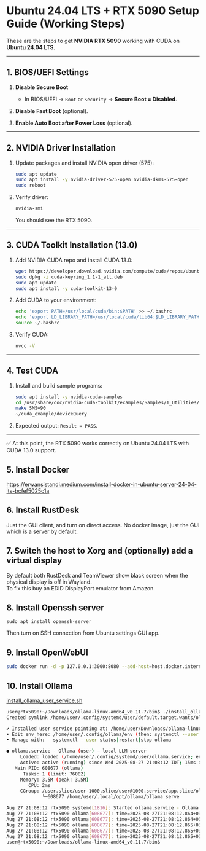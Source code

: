 # Ubuntu 24.04 LTS + RTX 5090 Setup Guide (Working Steps)

These are the steps to get **NVIDIA RTX 5090** working with CUDA on **Ubuntu 24.04 LTS**.

---

## 1. BIOS/UEFI Settings

1. **Disable Secure Boot**  
   - In BIOS/UEFI → `Boot` or `Security` → **Secure Boot = Disabled**.

2. **Disable Fast Boot** (optional).  
3. **Enable Auto Boot after Power Loss** (optional).

---

## 2. NVIDIA Driver Installation

1. Update packages and install NVIDIA open driver (575):
   ```bash
   sudo apt update
   sudo apt install -y nvidia-driver-575-open nvidia-dkms-575-open
   sudo reboot
   ```

2. Verify driver:
   ```bash
   nvidia-smi
   ```
   You should see the RTX 5090.

---

## 3. CUDA Toolkit Installation (13.0)

1. Add NVIDIA CUDA repo and install CUDA 13.0:
   ```bash
   wget https://developer.download.nvidia.com/compute/cuda/repos/ubuntu2404/x86_64/cuda-keyring_1.1-1_all.deb
   sudo dpkg -i cuda-keyring_1.1-1_all.deb
   sudo apt update
   sudo apt install -y cuda-toolkit-13-0
   ```

2. Add CUDA to your environment:
   ```bash
   echo 'export PATH=/usr/local/cuda/bin:$PATH' >> ~/.bashrc
   echo 'export LD_LIBRARY_PATH=/usr/local/cuda/lib64:$LD_LIBRARY_PATH' >> ~/.bashrc
   source ~/.bashrc
   ```

3. Verify CUDA:
   ```bash
   nvcc -V
   ```

---

## 4. Test CUDA

1. Install and build sample programs:
   ```bash
   sudo apt install -y nvidia-cuda-samples
   cd /usr/share/doc/nvidia-cuda-toolkit/examples/Samples/1_Utilities/deviceQuery
   make SMS=90
   ~/cuda_example/deviceQuery
   ```

2. Expected output: `Result = PASS`.

---

✅ At this point, the RTX 5090 works correctly on Ubuntu 24.04 LTS with CUDA 13.0 support.

## 5. Install Docker

https://erwansistandi.medium.com/install-docker-in-ubuntu-server-24-04-lts-bcfef5025c1a

## 6. Install RustDesk
Just the GUI client, and turn on direct access. No docker image, just the GUI which is a server by default.

## 7. Switch the host to **Xorg** and (optionally) add a virtual display

By default both RustDesk and TeamViewer show black screen when the physical display is off in Wayland.\
To fix this buy an EDID DisplayPort emulator from Amazon.

## 8. Install Openssh server

`sudo apt install openssh-server`

Then turn on SSH connection from Ubuntu settings GUI app.

## 9. Install OpenWebUI

```sh
sudo docker run -d -p 127.0.0.1:3000:8080 --add-host=host.docker.internal:host-gateway -v open-webui:/app/backend/data --name open-webui --restart always ghcr.io/open-webui/open-webui:v0.6.25
```

## 10. Install Ollama

[install_ollama_user_service.sh](./install_ollama_user_service.sh)

```sh
user@rtx5090:~/Downloads/ollama-linux-amd64_v0.11.7/bin$ ./install_ollama_user_service.sh
Created symlink /home/user/.config/systemd/user/default.target.wants/ollama.service → /home/user/.config/systemd/user/ollama.service.

✔ Installed user service pointing at: /home/user/Downloads/ollama-linux-amd64_v0.11.7/bin/ollama
• Edit env here: /home/user/.config/ollama/env (then: systemctl --user restart ollama)
• Manage with:   systemctl --user status|restart|stop ollama

● ollama.service - Ollama (user) – local LLM server
     Loaded: loaded (/home/user/.config/systemd/user/ollama.service; enabled; preset: enabled)
     Active: active (running) since Wed 2025-08-27 21:08:12 IDT; 15ms ago
   Main PID: 608677 (ollama)
      Tasks: 1 (limit: 76002)
     Memory: 3.5M (peak: 3.5M)
        CPU: 2ms
     CGroup: /user.slice/user-1000.slice/user@1000.service/app.slice/ollama.service
             └─608677 /home/user/.local/opt/ollama/ollama serve

Aug 27 21:08:12 rtx5090 systemd[1816]: Started ollama.service - Ollama (user) – local LLM server.
Aug 27 21:08:12 rtx5090 ollama[608677]: time=2025-08-27T21:08:12.864+03:00 level=INFO source=routes.go:1331 msg="server config" env="map[CUDA_VISIBLE_DEVICES: GPU_DEVICE_ORDINAL: HIP_VISIBLE_DEVICES: HSA_OVERRIDE_GFX_VERSION: HTTPS_PROXY: HTTP_PROXY: NO_PROXY: OLLAMA_CONTEXT_LENGTH:4096 OLLAMA_DEBUG:INFO OLLAMA_FLASH_ATTENTION:false OLLAMA_GPU_OVERHEAD:0 OLLAMA_HOST:http://127.0.0.1:11434 OLLAMA_INTEL_GPU:false OLLAMA_KEEP_ALIVE:5m0s OLLAMA_KV_CACHE_TYPE: OLLAMA_LLM_LIBRARY: OLLAMA_LOAD_TIMEOUT:5m0s OLLAMA_MAX_LOADED_MODELS:0 OLLAMA_MAX_QUEUE:512 OLLAMA_MODELS:/home/user/.ollama/models OLLAMA_MULTIUSER_CACHE:false OLLAMA_NEW_ENGINE:false OLLAMA_NEW_ESTIMATES:false OLLAMA_NOHISTORY:false OLLAMA_NOPRUNE:false OLLAMA_NUM_PARALLEL:1 OLLAMA_ORIGINS:[http://localhost https://localhost http://localhost:* https://localhost:* http://127.0.0.1 https://127.0.0.1 http://127.0.0.1:* https://127.0.0.1:* http://0.0.0.0 https://0.0.0.0 http://0.0.0.0:* https://0.0.0.0:* app://* file://* tauri://* vscode-webview://* vscode-file://*] OLLAMA_SCHED_SPREAD:false ROCR_VISIBLE_DEVICES: http_proxy: https_proxy: no_proxy:]"
Aug 27 21:08:12 rtx5090 ollama[608677]: time=2025-08-27T21:08:12.864+03:00 level=INFO source=images.go:477 msg="total blobs: 15"
Aug 27 21:08:12 rtx5090 ollama[608677]: time=2025-08-27T21:08:12.865+03:00 level=INFO source=images.go:484 msg="total unused blobs removed: 0"
Aug 27 21:08:12 rtx5090 ollama[608677]: time=2025-08-27T21:08:12.865+03:00 level=INFO source=routes.go:1384 msg="Listening on 127.0.0.1:11434 (version 0.11.7)"
Aug 27 21:08:12 rtx5090 ollama[608677]: time=2025-08-27T21:08:12.865+03:00 level=INFO source=gpu.go:217 msg="looking for compatible GPUs"
user@rtx5090:~/Downloads/ollama-linux-amd64_v0.11.7/bin$
```
